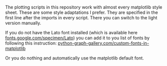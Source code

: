 The plotting scripts in this repository work with almost every matplotlib style sheet. These are some style adaptations I prefer. They are specified in the first line after the imports in every script. There you can switch to the light version manually.

If you do not have the Lato font installed (which is available here [fonts.google.com/specimen/Lato](https://fonts.google.com/specimen/Lato)) you can add it to you list of fonts by following this instruction: [python-graph-gallery.com/custom-fonts-in-matplotlib](https://python-graph-gallery.com/custom-fonts-in-matplotlib)

Or you do nothing and automatically use the matplotlib default font.